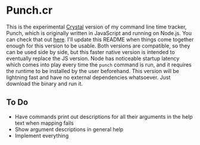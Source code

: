 # Punch.cr

This is the experimental [Crystal](https://crystal-lang.org) version of my command line time tracker, Punch, which is originally written in JavaScript and running on Node.js. You can check that out [here](https://github.com/schwingbat/punch). I'll update this README when things come together enough for this version to be usable. Both versions are compatible, so they can be used side by side, but this faster native version is intended to eventually replace the JS version. Node has noticeable startup latency which comes into play every time the `punch` command is run, and it requires the runtime to be installed by the user beforehand. This version will be lightning fast and have no external dependencies whatsoever. Just download the binary and run it.

## To Do

- Have commands print out descriptions for all their arguments in the help text when mapping fails
- Show argument descriptions in general help
- Implement everything